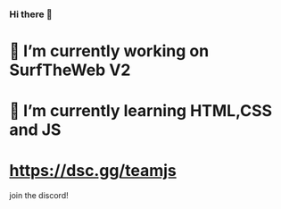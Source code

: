 ### Hi there 👋

# 🔭 I’m currently working on SurfTheWeb V2
# 🌱 I’m currently learning HTML,CSS and JS
# https://dsc.gg/teamjs
join the discord!
